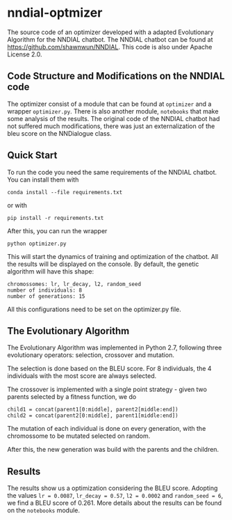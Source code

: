 # nndial-optmizer

The source code of an optimizer developed with a adapted Evolutionary Algorithm for the NNDIAL chatbot. The NNDIAL chatbot can be found at https://github.com/shawnwun/NNDIAL. This code is also under Apache License 2.0.

## Code Structure and Modifications on the NNDIAL code
The optimizer consist of a module that can be found at `optimizer` and a wrapper `optimizer.py`. There is also another module, `notebooks` that make some analysis of the results. The original code of the NNDIAL chatbot had not suffered much modifications, there was just an externalization of the bleu score on the NNDialogue class.

## Quick Start
To run the code you need the same requirements of the NNDIAL chatbot. You can install them with 

```conda install --file requirements.txt```

or with

```pip install -r requirements.txt```

After this, you can run the wrapper

```python optimizer.py```

This will start the dynamics of training and optimization of the chatbot. All the results will be displayed on the console. By default, the genetic algorithm will have this shape:

```
chromossomes: lr, lr_decay, l2, random_seed
number of individuals: 8
number of generations: 15
```
All this configurations need to be set on the optimizer.py file.

## The Evolutionary Algorithm
The Evolutionary Algorithm was implemented in Python 2.7, following three evolutionary operators: selection, crossover and mutation. 

The selection is done based on the BLEU score. For 8 individuals, the 4 individuals with the most score are always selected.

The crossover is implemented with a single point strategy - given two parents selected by a fitness function, we do

```
child1 = concat(parent1[0:middle], parent2[middle:end])
child2 = concat(parent2[0:middle], parent1[middle:end])
```

The mutation of each individual is done on every generation, with the chromossome to be mutated selected on random.

After this, the new generation was build with the parents and the children.

## Results

The results show us a optimization considering the BLEU score. Adopting the values `lr = 0.0087`, `lr_decay = 0.57`, `l2 = 0.0002` and `random_seed = 6`, we find a BLEU score of 0.261. More details about the results can be found on the `notebooks` module.
